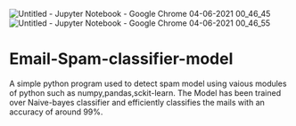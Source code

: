 ![Untitled - Jupyter Notebook - Google Chrome 04-06-2021 00_46_45](https://user-images.githubusercontent.com/64831789/120701965-2b623f00-c4d1-11eb-86b6-b0ea89cde4df.png)
![Untitled - Jupyter Notebook - Google Chrome 04-06-2021 00_46_55](https://user-images.githubusercontent.com/64831789/120701972-2d2c0280-c4d1-11eb-96c2-5cbbdd82e9b4.png)
# Email-Spam-classifier-model
A simple python program used to detect spam model using vaious modules of python such as numpy,pandas,sckit-learn.
The Model has been trained over Naive-bayes classifier and efficiently classifies the mails with an accuracy of around 99%.

